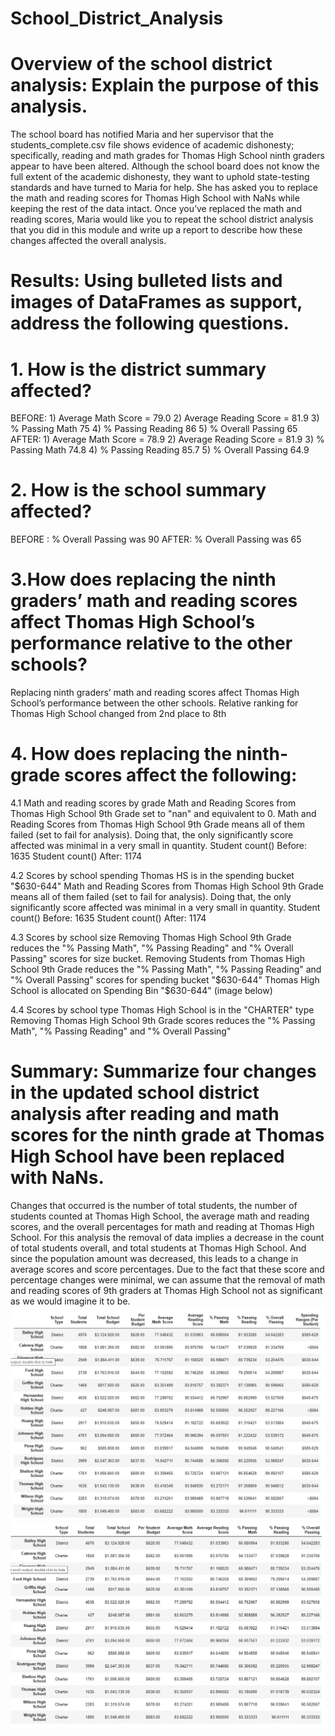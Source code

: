 # School_District_Analysis
# Overview of the school district analysis: Explain the purpose of this analysis.
 The school board has notified Maria and her supervisor that the students_complete.csv file shows evidence of academic dishonesty; specifically, reading and math grades for Thomas High School ninth graders appear to have been altered. Although the school board does not know the full extent of the academic dishonesty, they want to uphold state-testing standards and have turned to Maria for help. She has asked you to replace the math and reading scores for Thomas High School with NaNs while keeping the rest of the data intact. Once you’ve replaced the math and reading scores, Maria would like you to repeat the school district analysis that you did in this module and write up a report to describe how these changes affected the overall analysis.
 # Results: Using bulleted lists and images of DataFrames as support, address the following questions.
 # 1. How is the district summary affected?
  BEFORE:
    1) Average Math Score = 79.0
    2) Average Reading Score = 81.9
    3) % Passing Math 75
    4) % Passing Reading 86
    5) % Overall Passing 65
  AFTER:
    1) Average Math Score = 78.9
    2) Average Reading Score = 81.9
    3) % Passing Math 74.8
    4) % Passing Reading 85.7
    5) % Overall Passing 64.9
  
# 2. How is the school summary affected?  

BEFORE : % Overall Passing was 90
AFTER: % Overall Passing was 65

# 3.How does replacing the ninth graders’ math and reading scores affect Thomas High School’s performance relative to the other schools?
  
  Replacing ninth graders’ math and reading scores affect Thomas High School’s performance between the other schools.
   Relative ranking for Thomas High School changed from 2nd place to 8th 

# 4. How does replacing the ninth-grade scores affect the following:
    
  4.1 Math and reading scores by grade
      Math and Reading Scores from Thomas High School 9th Grade set to "nan" and equivalent to 0.
      Math and Reading Scores from Thomas High School 9th Grade means all of them failed (set to fail for analysis).
      Doing that, the only significantly score affected was minimal in a very small in quantity.
      Student count() Before: 1635
      Student count() After: 1174
    
  4.2 Scores by school spending
      Thomas HS is in the spending bucket "$630-644"
      Math and Reading Scores from Thomas High School 9th Grade means all of them failed (set to fail for analysis).
      Doing that, the only significantly score affected was minimal in a very small in quantity.
      Student count() Before: 1635
      Student count() After: 1174
    
  4.3 Scores by school size
      Removing Thomas High School 9th Grade reduces the "% Passing Math", "% Passing Reading" and "% Overall Passing" scores for size bucket.
      Removing Students from Thomas High School 9th Grade reduces the "% Passing Math", "% Passing Reading" and "% Overall Passing" scores for spending bucket "$630-644"
      Thomas High School is allocated on Spending Bin "$630-644" (image below)
   
  4.4 Scores by school type
      Thomas High School is in the "CHARTER" type
      Removing Thomas High School 9th Grade scores reduces the "% Passing Math", "% Passing Reading" and "% Overall Passing"
          
          
# Summary: Summarize four changes in the updated school district analysis after reading and math scores for the ninth grade at Thomas High School have been replaced with NaNs.
 Changes that occurred is the number of total students, the number of students counted at Thomas High School, the average math and reading scores, and the overall percentages for math and reading at Thomas High School. For this analysis the removal of data implies a decrease in the count of total students overall, and total students at Thomas High School. And since the population amount was decreased, this leads to a change in average scores and score percentages. Due to the fact that these score and percentage changes were minimal, we can assume that the removal of math and reading scores of 9th graders at Thomas High School not as significant as we would imagine it to be.
 ![This is an image](https://github.com/olenarabani/School_District_Analysis/blob/main/Resources/Per_School_Summary_BEFORE.png)
 ![This is an image](https://github.com/olenarabani/School_District_Analysis/blob/main/Resources/Per_School_Summary_AFTER.png)

